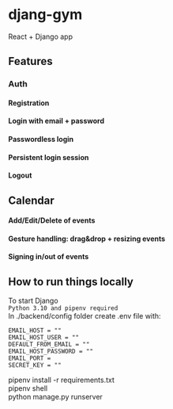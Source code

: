 # djang-gym
React + Django app

## Features
  
### Auth
#### Registration
#### Login with email + password
#### Passwordless login
#### Persistent login session
#### Logout

## Calendar
#### Add/Edit/Delete of events
#### Gesture handling: drag&drop + resizing events
#### Signing in/out of events




## How to run things locally
To start Django  
`Python 3.10 and pipenv required`  
In ./backend/config folder create .env file with:  

`EMAIL_HOST = ""`  
`EMAIL_HOST_USER = ""`  
`DEFAULT_FROM_EMAIL = ""`  
`EMAIL_HOST_PASSWORD = ""`  
`EMAIL_PORT =  `  
`SECRET_KEY = "" `  

pipenv install -r requirements.txt  
pipenv shell  
python manage.py runserver  
